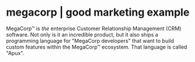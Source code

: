 # megacorp | good marketing example

MegaCorp™ is _the_ enterprise Customer Relationship Management (CRM) software.
Not only is it an incredible product, but it also ships a programming language
for "MegaCorp developers" that want to build custom features within the
MegaCorp™ ecosystem. That language is called "Apux".
